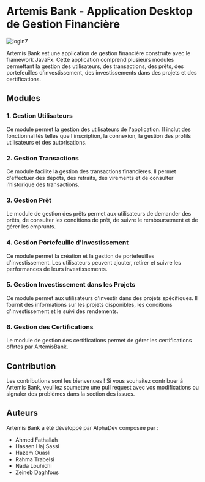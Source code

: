 # Artemis Bank - Application Desktop de Gestion Financière
![login7](https://github.com/hhsassi/ProjetPIDEV3A51-javaFX/assets/101049506/d3019d97-8b51-48e3-bb4b-a862da083441)


Artemis Bank est une application de gestion financière construite avec le framework JavaFx. Cette application comprend plusieurs modules permettant la gestion des utilisateurs, des transactions, des prêts, des portefeuilles d'investissement, des investissements dans des projets et des certifications.

## Modules

### 1. Gestion Utilisateurs
Ce module permet la gestion des utilisateurs de l'application. Il inclut des fonctionnalités telles que l'inscription, la connexion, la gestion des profils utilisateurs et des autorisations.

### 2. Gestion Transactions
Ce module facilite la gestion des transactions financières. Il permet d'effectuer des dépôts, des retraits, des virements et de consulter l'historique des transactions.

### 3. Gestion Prêt
Le module de gestion des prêts permet aux utilisateurs de demander des prêts, de consulter les conditions de prêt, de suivre le remboursement et de gérer les emprunts.

### 4. Gestion Portefeuille d'Investissement
Ce module permet la création et la gestion de portefeuilles d'investissement. Les utilisateurs peuvent ajouter, retirer et suivre les performances de leurs investissements.

### 5. Gestion Investissement dans les Projets
Ce module permet aux utilisateurs d'investir dans des projets spécifiques. Il fournit des informations sur les projets disponibles, les conditions d'investissement et le suivi des rendements.

### 6. Gestion des Certifications
Le module de gestion des certifications permet de gérer les certifications offrtes par ArtemisBank.

## Contribution

Les contributions sont les bienvenues ! Si vous souhaitez contribuer à Artemis Bank, veuillez soumettre une pull request avec vos modifications ou signaler des problèmes dans la section des issues.

## Auteurs

Artemis Bank a été développé par AlphaDev composée par :
- Ahmed Fathallah
- Hassen Haj Sassi
- Hazem Ouasli
- Rahma Trabelsi
- Nada Louhichi
- Zeineb Daghfous


